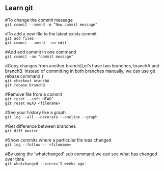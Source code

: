 ## Learn git
#To change the commit message \
`git commit --amend -m “New commit message”`

#To add a new file to the latest exists commit\
`git add file6` \
`git commit --amend --no-edit`

#Add and commit in one command\
`git commit -am "commit message"`

#Copy changes from another branch(Let’s have two branches, branchA and branchB. Instead of committing in both branches manually, we can use git rebase command.) \
`git checkout branchA` \
`git rebase branchB`

#Remove file from a commit \
`git reset --soft HEAD^` \
`git reset HEAD <filename>`

#See your history like a graph \
`git log --all --decorate --oneline --graph`

#Get difference between branches \
`git diff master`

#Show commits where a particular file was changed \
`git log --follow -- <filename>`

#By using the 'whatchanged' sub command,we can see what has changed over time\
`git whatchanged --since='2 weeks ago'`

